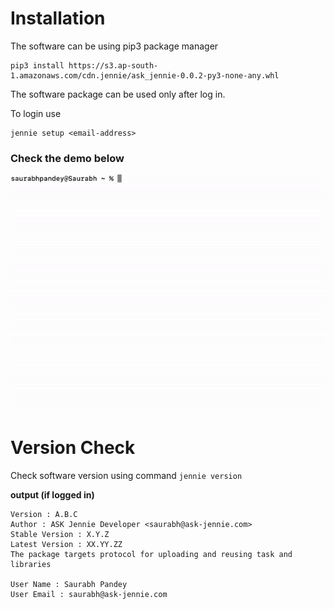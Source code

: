 
# Installation
The software can be using pip3 package manager

```commandline
pip3 install https://s3.ap-south-1.amazonaws.com/cdn.jennie/ask_jennie-0.0.2-py3-none-any.whl
```

The software package can be used only after log in. 

To login use 
```
jennie setup <email-address>
```

### Check the demo below

![software check](https://raw.githubusercontent.com/Ask-Jennie/ask-jennie/master/images/ezgif.com-gif-maker%20(4).gif)

# Version Check
Check software version using command `jennie version`

**output (if logged in)**
```
Version : A.B.C
Author : ASK Jennie Developer <saurabh@ask-jennie.com>
Stable Version : X.Y.Z
Latest Version : XX.YY.ZZ
The package targets protocol for uploading and reusing task and libraries

User Name : Saurabh Pandey
User Email : saurabh@ask-jennie.com
```

